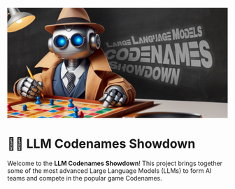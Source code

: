 ![Repository banner](media/codenames_banner.jpg)
# 🧠🤖 LLM Codenames Showdown

Welcome to the **LLM Codenames Showdown**! This project brings together some of the most advanced Large Language Models (LLMs) to form AI teams and compete in the popular game Codenames.
